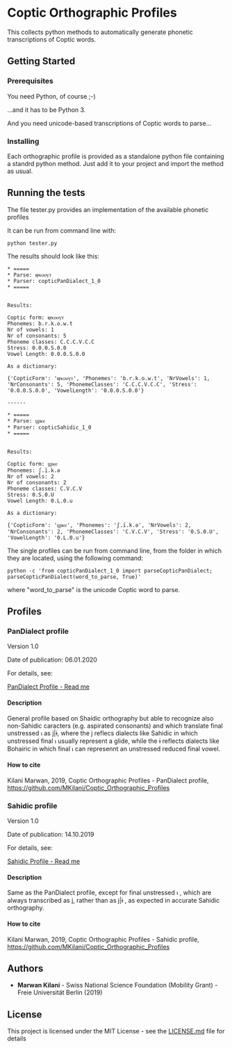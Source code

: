 # Coptic Orthographic Profiles

This collects python methods to automatically generate phonetic transcriptions of Coptic words.

## Getting Started

### Prerequisites

You need Python, of course ;-)

...and it has to be Python 3.

And you need unicode-based transcriptions of Coptic words to parse...


### Installing

Each orthographic profile is provided as a standalone python file containing a standrd python method. Just add it to your project and import the method as usual.

## Running the tests

The file tester.py provides an implementation of the available phonetic profiles

It can be run from command line with:

```shell
python tester.py
```

The results should look like this:

```shell
* =====
* Parse: ⲃⲣⲕⲟⲟⲩⲧ
* Parser: copticPanDialect_1_0
* =====


Results:

Coptic form: ⲃⲣⲕⲟⲟⲩⲧ
Phonemes: b.r.k.o.w.t
Nr of vowels: 1
Nr of consonants: 5
Phoneme classes: C.C.C.V.C.C
Stress: 0.0.0.S.0.0
Vowel Length: 0.0.0.S.0.0

As a dictionary:

{'CopticForm': 'ⲃⲣⲕⲟⲟⲩⲧ', 'Phonemes': 'b.r.k.o.w.t', 'NrVowels': 1, 'NrConsonants': 5, 'PhonemeClasses': 'C.C.C.V.C.C', 'Stress': '0.0.0.S.0.0', 'VowelLength': '0.0.0.S.0.0'}

------

* =====
* Parse: ϣⲓⲕⲉ
* Parser: copticSahidic_1_0
* =====


Results:

Coptic form: ϣⲓⲕⲉ
Phonemes: ʃ.ī.k.ə
Nr of vowels: 2
Nr of consonants: 2
Phoneme classes: C.V.C.V
Stress: 0.S.0.U
Vowel Length: 0.L.0.u

As a dictionary:

{'CopticForm': 'ϣⲓⲕⲉ', 'Phonemes': 'ʃ.ī.k.ə', 'NrVowels': 2, 'NrConsonants': 2, 'PhonemeClasses': 'C.V.C.V', 'Stress': '0.S.0.U', 'VowelLength': '0.L.0.u'}
```

The single profiles can be run from command line, from the folder in which they are located, using the following command:

```shell
python -c 'from copticPanDialect_1_0 import parseCopticPanDialect; parseCopticPanDialect(word_to_parse, True)'
```

where "word_to_parse" is the unicode Coptic word to parse.

## Profiles

### PanDialect profile

Version 1.0

Date of publication: 06.01.2020

For details, see:

[PanDialect Profile - Read me](parsers/PanDialect)

#### Description

General profile based on Shaidic orthography but able to recognize also non-Sahidic caracters (e.g. aspirated consonants) and which translate final unstressed ⲓ as j|ɨ, where the j reflecs dialects like Sahidic in which unstressed final ⲓ usually represent a glide, while the ɨ reflects dialects like Bohairic in which final ⲓ can represennt an unstressed reduced final vowel.

#### How to cite

Kilani Marwan, 2019, Coptic Orthographic Profiles - PanDialect profile, https://github.com/MKilani/Coptic_Orthographic_Profiles


### Sahidic profile

Version 1.0

Date of publication: 14.10.2019

For details, see:

[Sahidic Profile - Read me](parsers/Sahidic)

#### Description

Same as the PanDialect profile, except for final unstressed  ⲓ , which are always transcribed as j, rather than as j|ɨ , as expected in accurate Sahidic orthography.

#### How to cite

Kilani Marwan, 2019, Coptic Orthographic Profiles - Sahidic profile, https://github.com/MKilani/Coptic_Orthographic_Profiles

## Authors

* **Marwan Kilani** - Swiss National Science Foundation (Mobility Grant) - Freie Universität Berlin (2019)

## License

This project is licensed under the MIT License - see the [LICENSE.md](LICENSE.md) file for details

